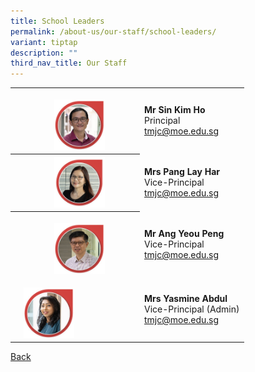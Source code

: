```yaml
---
title: School Leaders
permalink: /about-us/our-staff/school-leaders/
variant: tiptap
description: ""
third_nav_title: Our Staff
---
```

<table style="minWidth: 75px">
<colgroup>
<col>
<col>
<col>
</colgroup>
<tbody>
<tr>
<th rowspan="1" colspan="1">
<p></p>
</th>
<th rowspan="1" colspan="1">
<p></p>
<div class="isomer-image-wrapper">
<img style="width: 45%;" height="auto" width="100%" alt="" src="/images/Staff Photos/2024   SL/1_TMJC_Staff___SL_Mr_Sin.jpg">
</div>
</th>
<td rowspan="1" colspan="1">
<p><strong>Mr Sin Kim Ho</strong>
<br>Principal
<br><a href="mailto:tmjc@moe.edu.sg" rel="noopener noreferrer nofollow" target="_blank">tmjc@moe.edu.sg</a>
</p>
</td>
</tr>
<tr>
<th rowspan="1" colspan="1">
<p></p>
</th>
<th rowspan="1" colspan="1">
<div class="isomer-image-wrapper">
<img style="width: 45%;" height="auto" width="100%" alt="" src="/images/Staff Photos/2024   SL/1_TMJC_Staff___SL_Mrs_Pang.jpg">
</div>
</th>
<td rowspan="1" colspan="1">
<p><strong>Mrs Pang Lay Har</strong>
<br>Vice-Principal
<br><a href="mailto:tmjc@moe.edu.sg" rel="noopener noreferrer nofollow" target="_blank">tmjc@moe.edu.sg</a>
</p>
</td>
</tr>
<tr>
<th rowspan="1" colspan="1">
<p></p>
</th>
<th rowspan="1" colspan="1">
<p></p>
<div class="isomer-image-wrapper">
<img style="width: 45%;" height="auto" width="100%" alt="" src="/images/Staff Photos/2024   SL/1_TMJC_Staff___SL_Mr_Ang.jpg">
</div>
</th>
<td rowspan="1" colspan="1">
<p><strong>Mr Ang Yeou Peng</strong>
<br>Vice-Principal
<br><a href="mailto:tmjc@moe.edu.sg" rel="noopener noreferrer nofollow" target="_blank">tmjc@moe.edu.sg</a>
</p>
</td>
</tr>
<tr>
<td rowspan="1" colspan="1">
<p></p>
</td>
<td rowspan="1" colspan="1">
<p></p>
<div class="isomer-image-wrapper">
<img style="width: 45%;" height="auto" width="100%" alt="" src="/images/Staff Photos/2024   SL/1_TMJC_Staff___SL_Ms_Yasmine.jpg">
</div>
</td>
<td rowspan="1" colspan="1">
<p><strong>Mrs Yasmine Abdul</strong>
<br>Vice-Principal (Admin)
<br><a href="mailto:yasmine_kamaludheen@schools.gov.sg" rel="noopener noreferrer nofollow" target="_blank">tmjc@moe.edu.sg</a>
</p>
</td>
</tr>
</tbody>
</table>
<p><a href="https://www.tmjc.moe.edu.sg/about-us/Our-Staff/" rel="noopener noreferrer nofollow" target="_blank">Back</a>
</p>
<p></p>